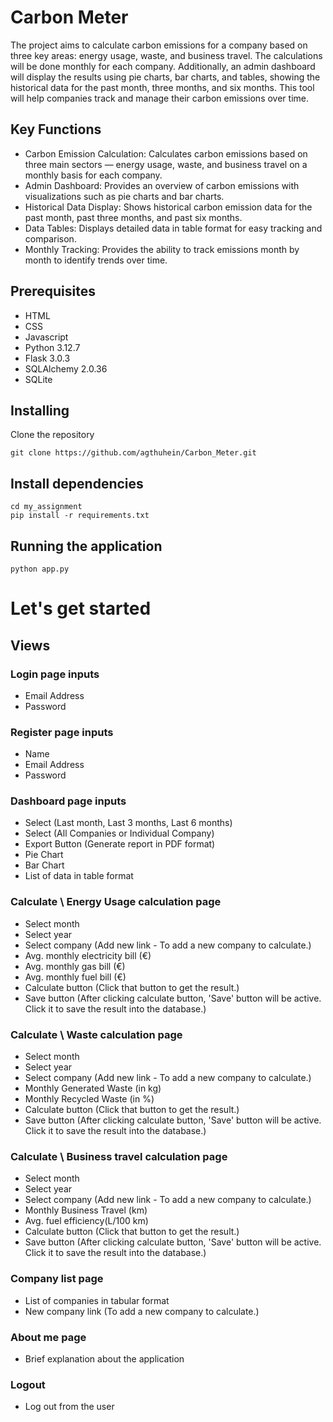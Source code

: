 # Carbon Meter

The project aims to calculate carbon emissions for a company based on three key areas: energy usage, waste, and business travel. The calculations will be done monthly for each company. Additionally, an admin dashboard will display the results using pie charts, bar charts, and tables, showing the historical data for the past month, three months, and six months. This tool will help companies track and manage their carbon emissions over time.


## Key Functions
- Carbon Emission Calculation: Calculates carbon emissions based on three main sectors — energy usage, waste, and business travel on a monthly basis for each company.
- Admin Dashboard: Provides an overview of carbon emissions with visualizations such as pie charts and bar charts.
- Historical Data Display: Shows historical carbon emission data for the past month, past three months, and past six months.
- Data Tables: Displays detailed data in table format for easy tracking and comparison.
- Monthly Tracking: Provides the ability to track emissions month by month to identify trends over time.


## Prerequisites

- HTML
- CSS
- Javascript
- Python 3.12.7
- Flask 3.0.3
- SQLAlchemy 2.0.36
- SQLite

## Installing

Clone the repository

    git clone https://github.com/agthuhein/Carbon_Meter.git
    
## Install dependencies

    cd my_assignment
    pip install -r requirements.txt

## Running the application

    python app.py

# Let's get started
## Views
### Login page inputs

- Email Address
- Password

### Register page inputs

- Name
- Email Address
- Password

### Dashboard page inputs

- Select (Last month, Last 3 months, Last 6 months)
- Select (All Companies or Individual Company)
- Export Button (Generate report in PDF format)
- Pie Chart
- Bar Chart
- List of data in table format

### Calculate \ Energy Usage calculation page

- Select month
- Select year
- Select company (Add new link - To add a new company to calculate.)
- Avg. monthly electricity bill (€)
- Avg. monthly gas bill (€)
- Avg. monthly fuel bill (€)
- Calculate button (Click that button to get the result.)
- Save button (After clicking calculate button, 'Save' button will be active. Click it to save the result into the database.)

### Calculate \ Waste calculation page

- Select month
- Select year
- Select company (Add new link - To add a new company to calculate.)
- Monthly Generated Waste (in kg)
- Monthly Recycled Waste (in %)
- Calculate button (Click that button to get the result.)
- Save button (After clicking calculate button, 'Save' button will be active. Click it to save the result into the database.)

### Calculate \ Business travel calculation page

- Select month
- Select year
- Select company (Add new link - To add a new company to calculate.)
- Monthly Business Travel (km)
- Avg. fuel efficiency(L/100 km)
- Calculate button (Click that button to get the result.)
- Save button (After clicking calculate button, 'Save' button will be active. Click it to save the result into the database.)

### Company list page

- List of companies in tabular format
- New company link (To add a new company to calculate.)

### About me page

- Brief explanation about the application

### Logout

- Log out from the user
